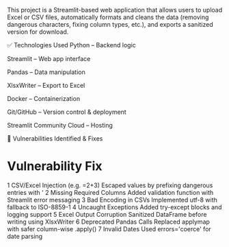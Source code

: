 This project is a Streamlit-based web application that allows users to upload Excel or CSV files, automatically formats and cleans the data (removing dangerous characters, fixing column types, etc.), and exports a sanitized version for download.

✅ Technologies Used
Python – Backend logic

Streamlit – Web app interface

Pandas – Data manipulation

XlsxWriter – Export to Excel

Docker – Containerization

Git/GitHub – Version control & deployment

Streamlit Community Cloud – Hosting

🔐 Vulnerabilities Identified & Fixes
#	Vulnerability	Fix
1	CSV/Excel Injection (e.g. =2+3)	Escaped values by prefixing dangerous entries with '
2	Missing Required Columns	Added validation function with Streamlit error messaging
3	Bad Encoding in CSVs	Implemented utf-8 with fallback to ISO-8859-1
4	Uncaught Exceptions	Added try-except blocks and logging support
5	Excel Output Corruption	Sanitized DataFrame before writing using XlsxWriter
6	Deprecated Pandas Calls	Replaced applymap with safer column-wise .apply()
7	Invalid Dates	Used errors='coerce' for date parsing
